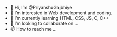 - 👋 Hi, I’m @PriyanshuGajbhiye
- 👀 I’m interested in Web development and coding.
- 🌱 I’m currently learning HTML, CSS, JS, C, C++
- 💞️ I’m looking to collaborate on ...
- 📫 How to reach me ...

<!---
PriyanshuGajbhiye/PriyanshuGajbhiye is a ✨ special ✨ repository because its `README.md` (this file) appears on your GitHub profile.
You can click the Preview link to take a look at your changes.
--->
